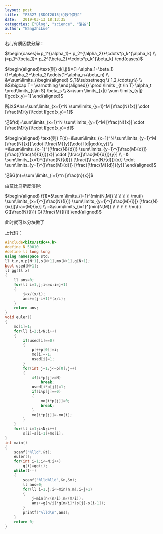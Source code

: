 ```yaml
---
layout: post
title:  "P3327 [SDOI2015]约数个数和"
date:   2019-03-13 18:13:35
categories: ["Blog", "science", "洛谷"]
author: "WangZhiLue"
---
```


若$i,j$有质因数分解：

$\begin{cases}i=p_1^{\alpha_1}* p_2^{\alpha_2}*\cdots*p_k^{\alpha_k} \\ j=p_1^{\beta_1}* p_2^{\beta_2}*\cdots*p_k^{\beta_k} \end{cases}$ 

$\begin{aligned}\text{则} d(i,j)&=(1+\alpha_1+\beta_1)(1+\alpha_2+\beta_2)\cdots(1+\alpha_n+\beta_n) \\ &=\sum\limits_{\begin{aligned} S,T&\subsetneqq \{ 1,2,\cdots,n\} \\ &S\bigcap T= \varnothing  \end{aligned}} \prod \limits _{t \in T} \alpha_t \prod\limits_{s\in S} \beta_s \\ &=\sum \limits_{x|i} \sum \limits_{y|j} I[gcd(x,y)=1] \end{aligned}$ 

所以$Ans=\sum\limits_{x=1}^N \sum\limits_{y=1}^M [\frac{N}{x}] \cdot [\frac{M}{y}]\cdot I[gcd(x,y)=1]$ 

记$f(d)=\sum\limits_{x=1}^N \sum\limits_{y=1}^M [\frac{N}{x}] \cdot [\frac{M}{y}]\cdot I[gcd(x,y)=d]$ 

$\begin{aligned} \text{则} F(d)=&\sum\limits_{x=1}^N \sum\limits_{y=1}^M [\frac{N}{x}] \cdot [\frac{M}{y}]\cdot I[d|gcd(x,y)] \\ =&\sum\limits_{x=1}^{[\frac{N}{d}]} \sum\limits_{y=1}^{[\frac{M}{d}]} [\frac{[\frac{N}{d}]}{x}] \cdot [\frac{[\frac{M}{d}]}{y}] \\ =& \sum\limits_{x=1}^{[\frac{N}{d}]} [\frac{[\frac{N}{d}]}{x}] \cdot \sum\limits_{y=1}^{[\frac{M}{d}]} [\frac{[\frac{M}{d}]}{y}] \end{aligned}$ 

记$G(n)=\sum \limits_{i=1}^n [\frac{n}{x}]$ 

由莫比乌斯反演得:

$\begin{aligned} f(1)=&\sum \limits_{i=1}^{min(N,M)} \! \! \! \! \mu(i) \sum\limits_{x=1}^{[\frac{N}{i}]} \sum\limits_{y=1}^{[\frac{M}{i}]} [\frac{N}{ix}][\frac{M}{iy}] \\ =&\sum\limits_{i=1}^{min(N,M)} \! \! \! \! \mu(i) G([\frac{N}{i}]) G([\frac{M}{i}]) \end{aligned}$ 

此时就可以分块做了

上代码：

```cpp
#include<bits/stdc++.h>
#define N 50010
#define ll long long
using namespace std;
ll t,n,m,p[N+1],s[N+1],mo[N+1],g[N+1];
bool used[N+1];
ll gg(ll x)
{
    ll ans=0;
    for(ll i=1,j;i<=x;i=j+1)
    {
        j=x/(x/i);
        ans+=(j-i+1)*(x/i);
    }
    return ans;
}
void euler()
{
    mo[1]=1;
    for(ll i=2;i<N;i++)
    {
        if(used[i]==0)
        {
            p[++p[0]]=i;
            mo[i]=-1;
            used[i]=1;
        }
        for(int j=1;j<=p[0];j++)
        {
            if(i*p[j]>=N)
                break;
            used[i*p[j]]=1;
            if(i%p[j]==0)
            {
                mo[i*p[j]]=0;
                break;
            }
            mo[i*p[j]]=-mo[i];
        }
    }
    for(ll i=1;i<N;i++)
        s[i]=s[i-1]+mo[i];
}
int main()
{
    scanf("%lld",&t);
    euler();
    for(int i=1;i<=N;i++)
        g[i]=gg(i);
    while(t--)
    {
        scanf("%lld%lld",&n,&m);
        ll ans=0;
        for(ll i=1,j;i<=min(n,m);i=j+1)
        {
            j=min(n/(n/i),m/(m/i));
            ans+=g[n/i]*g[m/i]*(s[j]-s[i-1]);
        }
        printf("%lld\n",ans);
    }
    return 0;
}
```

